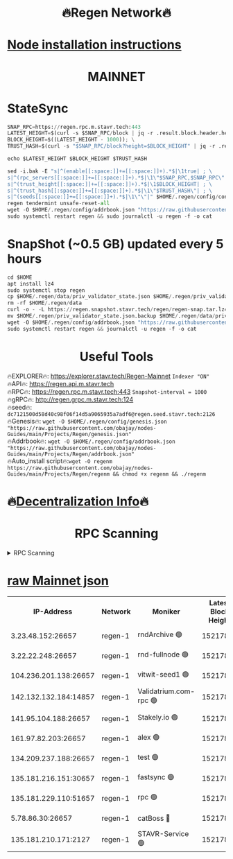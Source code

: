 <h1 align="center"> 🔥Regen Network🔥</h1>

[Node installation instructions](https://github.com/obajay/nodes-Guides/tree/main/Projects/Regen)
=
<h1 align="center"> MAINNET</h1>

# StateSync
```python
SNAP_RPC=https://regen.rpc.m.stavr.tech:443
LATEST_HEIGHT=$(curl -s $SNAP_RPC/block | jq -r .result.block.header.height); \
BLOCK_HEIGHT=$((LATEST_HEIGHT - 1000)); \
TRUST_HASH=$(curl -s "$SNAP_RPC/block?height=$BLOCK_HEIGHT" | jq -r .result.block_id.hash)

echo $LATEST_HEIGHT $BLOCK_HEIGHT $TRUST_HASH

sed -i.bak -E "s|^(enable[[:space:]]+=[[:space:]]+).*$|\1true| ; \
s|^(rpc_servers[[:space:]]+=[[:space:]]+).*$|\1\"$SNAP_RPC,$SNAP_RPC\"| ; \
s|^(trust_height[[:space:]]+=[[:space:]]+).*$|\1$BLOCK_HEIGHT| ; \
s|^(trust_hash[[:space:]]+=[[:space:]]+).*$|\1\"$TRUST_HASH\"| ; \
s|^(seeds[[:space:]]+=[[:space:]]+).*$|\1\"\"|" $HOME/.regen/config/config.toml
regen tendermint unsafe-reset-all
wget -O $HOME/.regen/config/addrbook.json "https://raw.githubusercontent.com/obajay/nodes-Guides/main/Projects/Regen/addrbook.json"
sudo systemctl restart regen && sudo journalctl -u regen -f -o cat
```
# SnapShot (~0.5 GB) updated every 5 hours
```python
cd $HOME
apt install lz4
sudo systemctl stop regen
cp $HOME/.regen/data/priv_validator_state.json $HOME/.regen/priv_validator_state.json.backup
rm -rf $HOME/.regen/data
curl -o - -L https://regen.snapshot.stavr.tech/regen/regen-snap.tar.lz4 | lz4 -c -d - | tar -x -C $HOME/.regen --strip-components 2
mv $HOME/.regen/priv_validator_state.json.backup $HOME/.regen/data/priv_validator_state.json
wget -O $HOME/.regen/config/addrbook.json "https://raw.githubusercontent.com/obajay/nodes-Guides/main/Projects/Regen/addrbook.json"
sudo systemctl restart regen && journalctl -u regen -f -o cat
```

 <h1 align="center"> Useful Tools</h1>

🔥EXPLORER🔥:     https://explorer.stavr.tech/Regen-Mainnet        `Indexer "ON"` \
🔥API🔥:          https://regen.api.m.stavr.tech \
🔥RPC🔥:          https://regen.rpc.m.stavr.tech:443              `Snapshot-interval = 1000` \
🔥gRPC🔥:         http://regen.grpc.m.stavr.tech:124 \
🔥seed🔥:      `dc7121500d58d40c98f06f14d5a9065935a7adf6@regen.seed.stavr.tech:2126` \
🔥Genesis🔥:   `wget -O $HOME/.regen/config/genesis.json "https://raw.githubusercontent.com/obajay/nodes-Guides/main/Projects/Regen/genesis.json"` \
🔥Addrbook🔥:  `wget -O $HOME/.regen/config/addrbook.json "https://raw.githubusercontent.com/obajay/nodes-Guides/main/Projects/Regen/addrbook.json"` \
🔥Auto_install script🔥:`wget -O regenm https://raw.githubusercontent.com/obajay/nodes-Guides/main/Projects/Regen/regenm && chmod +x regenm && ./regenm`

🔥[Decentralization Info](https://github.com/obajay/StateSync-snapshots/tree/main/Projects/Regen/Decentralization)🔥
=
<h1 align="center"> RPC Scanning</h1>

<details>
<summary>RPC Scanning</summary>

<h2 align="center"> We scan nodes in real time every 4 hours. And we provide the final result of RPC endpoints.
We cannot influence the operation of these nodes in any way. </h2>


```python
If Voting Power is higher than 0 --> then the Node is a validator of the network and may be subject to attack and be a potential threat to the chain.
```
```python
We marked such validators with a red symbol
```

</details>

[raw Mainnet json](https://rpc-check.regenm.stavr.tech/regenm/rpc-regenm-result.json)
=


<table><tr><th>IP-Address</th><th>Network</th><th>Moniker</th><th>Latest Block Height</th><th>Earliest Block Height</th><th>Catching Up</th><th>Tx Index</th><th>Voting Power</th><th>Scan Time</th></tr><tr><td>3.23.48.152:26657</td><td>regen-1</td><td>rndArchive 🟢</td><td>15217855</td><td>1</td><td>False</td><td>on</td><td>0</td><td>2024-03-21T06:52:21.015581142UTC</td></tr><tr><td>3.22.22.248:26657</td><td>regen-1</td><td>rnd-fullnode 🟢</td><td>15217852</td><td>4134001</td><td>False</td><td>on</td><td>0</td><td>2024-03-21T06:52:08.083611504UTC</td></tr><tr><td>104.236.201.138:26657</td><td>regen-1</td><td>vitwit-seed1 🟢</td><td>15217841</td><td>8943001</td><td>False</td><td>on</td><td>0</td><td>2024-03-21T06:50:55.678279111UTC</td></tr><tr><td>142.132.132.184:14857</td><td>regen-1</td><td>Validatrium.com-rpc 🟢</td><td>15217867</td><td>11175001</td><td>False</td><td>on</td><td>0</td><td>2024-03-21T06:53:30.961815254UTC</td></tr><tr><td>141.95.104.188:26657</td><td>regen-1</td><td>Stakely.io 🟢</td><td>15217850</td><td>13442501</td><td>False</td><td>on</td><td>0</td><td>2024-03-21T06:51:52.884295897UTC</td></tr><tr><td>161.97.82.203:26657</td><td>regen-1</td><td>alex 🟢</td><td>15217861</td><td>13992001</td><td>False</td><td>on</td><td>0</td><td>2024-03-21T06:52:56.095487328UTC</td></tr><tr><td>134.209.237.188:26657</td><td>regen-1</td><td>test 🟢</td><td>15217872</td><td>13992001</td><td>False</td><td>on</td><td>0</td><td>2024-03-21T06:54:02.681869262UTC</td></tr><tr><td>135.181.216.151:30657</td><td>regen-1</td><td>fastsync 🟢</td><td>15217858</td><td>14457001</td><td>False</td><td>off</td><td>0</td><td>2024-03-21T06:52:42.728567615UTC</td></tr><tr><td>135.181.229.110:51657</td><td>regen-1</td><td>rpc 🟢</td><td>15217848</td><td>14844001</td><td>False</td><td>on</td><td>0</td><td>2024-03-21T06:51:44.442660497UTC</td></tr><tr><td>5.78.86.30:26657</td><td>regen-1</td><td>catBoss 🔴</td><td>15217876</td><td>15111001</td><td>False</td><td>on</td><td>9018921823</td><td>2024-03-21T06:54:26.795366329UTC</td></tr><tr><td>135.181.210.171:2127</td><td>regen-1</td><td>STAVR-Service 🟢</td><td>15217879</td><td>15216001</td><td>False</td><td>on</td><td>0</td><td>2024-03-21T06:54:41.367748550UTC</td></tr></table>